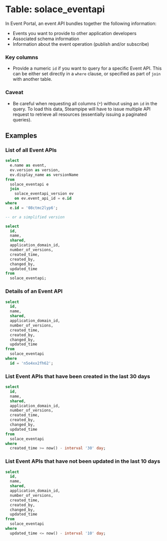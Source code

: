 # Table: solace_eventapi

In Event Portal, an event API bundles together the following information:

- Events you want to provide to other application developers
- Associated schema information
- Information about the event operation (publish and/or subscribe)


### Key columns
- Provide a numeric `id` if you want to query for a specific Event API. This can be either set directly in a `where` clause, or specified as part of `join` with another table.

### Caveat
- Be careful when requesting all columns (`*`) without using an `id` in the query. To load this data, Steampipe will have to issue multiple API request to retrieve all resources (essentially issuing a paginated queries).

## Examples

### List of all Event APIs

```sql
select
  e.name as event,
  ev.version as version,
  ev.display_name as versionName
from
  solace_eventapi e
  join
    solace_eventapi_version ev
    on ev.event_api_id = e.id
where 
  e.id = '08ctmc2lyp6';

-- or a simplified version

select
  id,
  name,
  shared,
  application_domain_id,
  number_of_versions,
  created_time,
  created_by,
  changed_by,
  updated_time  
from
  solace_eventapi;
```

### Details of an Event API

```sql
select
  id,
  name,
  shared,
  application_domain_id,
  number_of_versions,
  created_time,
  created_by,
  changed_by,
  updated_time  
from
  solace_eventapi
where
  id = 'n5o4xx2fh62';
```

### List Event APIs that have been created in the last 30 days

```sql
select
  id,
  name,
  shared,
  application_domain_id,
  number_of_versions,
  created_time,
  created_by,
  changed_by,
  updated_time  
from
  solace_eventapi
where
  created_time >= now() - interval '30' day;
```

### List Event APIs that have not been updated in the last 10 days

```sql
select
  id,
  name,
  shared,
  application_domain_id,
  number_of_versions,
  created_time,
  created_by,
  changed_by,
  updated_time
from
  solace_eventapi
where
  updated_time <= now() - interval '10' day;
```